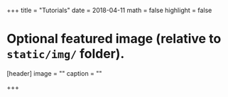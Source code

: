 +++
title = "Tutorials"
date = 2018-04-11
math = false
highlight = false

# Optional featured image (relative to `static/img/` folder).
[header]
image = ""
caption = ""


+++




             
